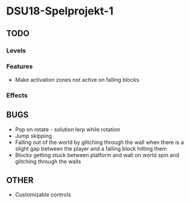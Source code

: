 # DSU18-Spelprojekt-1
## TODO
### Levels

### Features
* Make activation zones not active on falling blocks

### Effects

## BUGS
* Pop on rotate - solution lerp while rotation
* Jump skipping
* Falling out of the world by glitching through the wall when there is a slight gap between the player and a falling block hitting them
* Blocks getting stuck between platform and wall on world spin and glitching through the walls

## OTHER
* Customizable controls
